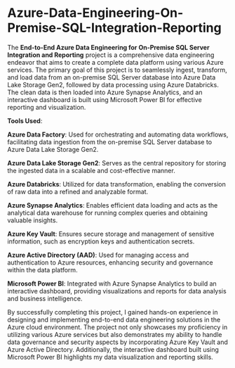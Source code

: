 # Azure-Data-Engineering-On-Premise-SQL-Integration-Reporting

The **End-to-End Azure Data Engineering for On-Premise SQL Server Integration and Reporting** project is a comprehensive data engineering endeavor that aims to create a complete data platform using various Azure services. The primary goal of this project is to seamlessly ingest, transform, and load data from an on-premise SQL Server database into Azure Data Lake Storage Gen2, followed by data processing using Azure Databricks. The clean data is then loaded into Azure Synapse Analytics, and an interactive dashboard is built using Microsoft Power BI for effective reporting and visualization.

**Tools Used**:

**Azure Data Factory**: Used for orchestrating and automating data workflows, facilitating data ingestion from the on-premise SQL Server database to Azure Data Lake Storage Gen2.

**Azure Data Lake Storage Gen2**: Serves as the central repository for storing the ingested data in a scalable and cost-effective manner.

**Azure Databricks**: Utilized for data transformation, enabling the conversion of raw data into a refined and analyzable format.

**Azure Synapse Analytics**: Enables efficient data loading and acts as the analytical data warehouse for running complex queries and obtaining valuable insights.

**Azure Key Vault**: Ensures secure storage and management of sensitive information, such as encryption keys and authentication secrets.

**Azure Active Directory (AAD)**: Used for managing access and authentication to Azure resources, enhancing security and governance within the data platform.

**Microsoft Power BI**: Integrated with Azure Synapse Analytics to build an interactive dashboard, providing visualizations and reports for data analysis and business intelligence.

By successfully completing this project, I gained hands-on experience in designing and implementing end-to-end data engineering solutions in the Azure cloud environment. The project not only showcases my proficiency in utilizing various Azure services but also demonstrates my ability to handle data governance and security aspects by incorporating Azure Key Vault and Azure Active Directory. Additionally, the interactive dashboard built using Microsoft Power BI highlights my data visualization and reporting skills.
